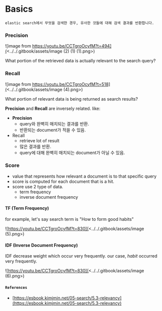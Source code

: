 # Basics

`elastic search에서 무엇을 검색한 경우, 유사한 것들에 대해 검색 결과를 반환합니다.`

### Precision

![image from https://youtu.be/CCTgroOcyfM?t=494](<../../.gitbook/assets/image (2) (1) (1).png>)

What portion of the retrieved data is actually relevant to the search query?

### Recall

![image from https://youtu.be/CCTgroOcyfM?t=518](<../../.gitbook/assets/image (4).png>)

What portion of relevant data is being returned as search results?

**Precision** and **Recall** are inversely related. like:

* **Precision**
  * query와 완벽히 매치되는 결과를 반환.
  * 반환되는 document가 적을 수 있음.
* Recall
  * retrieve lot of result
  * 많은 결과를 반환.
  * query에 대해 완벽히 매치되는 document가 아닐 수 있음.

### Score

* value that represents how relevant a document is to that specific query
* score is computed for each document that is a hit.
* score use 2 type of data.
  * term frequency
  * inverse document frequency

#### TF (Term Frequency)

for example, let's say search term is "How to form good habits"

![https://youtu.be/CCTgroOcyfM?t=830](<../../.gitbook/assets/image (5).png>)

#### IDF (Inverse Document Frequency)

IDF decrease weight which occur very frequently. our case, _habit_ occurred very frequently.

![https://youtu.be/CCTgroOcyfM?t=830](<../../.gitbook/assets/image (6).png>)

#### `References`

* [https://esbook.kimjmin.net/05-search/5.3-relevancy](https://esbook.kimjmin.net/05-search/5.3-relevancy)
